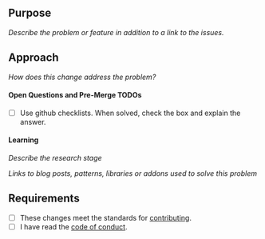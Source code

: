 ## Purpose

_Describe the problem or feature in addition to a link to the issues._

## Approach

_How does this change address the problem?_

#### Open Questions and Pre-Merge TODOs

- [ ] Use github checklists. When solved, check the box and explain the answer.

#### Learning

_Describe the research stage_

_Links to blog posts, patterns, libraries or addons used to solve this problem_

## Requirements

- [ ] These changes meet the standards for [contributing](https://github.com/GhostWriters/DockSTARTer/blob/master/.github/CONTRIBUTING.md).
- [ ] I have read the [code of conduct](https://github.com/GhostWriters/DockSTARTer/blob/master/.github/CODE_OF_CONDUCT.md).

